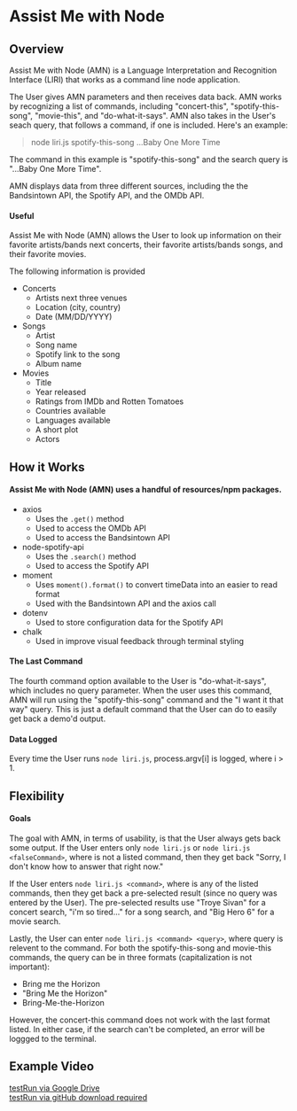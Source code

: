 # Assist Me with Node

## Overview

Assist Me with Node (AMN) is a Language Interpretation and Recognition Interface (LIRI) that works as a command line node application.

The User gives AMN parameters and then receives data back. AMN works by recognizing a list of commands, including "concert-this", "spotify-this-song", "movie-this", and "do-what-it-says". AMN also takes in the User's seach query, that follows a command, if one is included. Here's an example:

> node liri.js spotify-this-song ...Baby One More Time

The command in this example is "spotify-this-song" and the search query is "...Baby One More Time".

AMN displays data from three different sources, including the the Bandsintown API, the Spotify API, and the OMDb API.

#### Useful

Assist Me with Node (AMN) allows the User to look up information on their favorite artists/bands next concerts, their favorite artists/bands songs, and their favorite movies.

The following information is provided
- Concerts
  - Artists next three venues
  - Location (city, country)
  - Date (MM/DD/YYYY)
- Songs
  - Artist
  - Song name
  - Spotify link to the song
  - Album name
- Movies
  - Title
  - Year released
  - Ratings from IMDb and Rotten Tomatoes
  - Countries available
  - Languages available
  - A short plot
  - Actors

## How it Works

#### Assist Me with Node (AMN) uses a handful of resources/npm packages.
- axios
  - Uses the `.get()` method
  - Used to access the OMDb API
  - Used to access the Bandsintown API
- node-spotify-api
  - Uses the `.search()` method
  - Used to access the Spotify API
- moment
  - Uses `moment().format()` to convert timeData into an easier to read format
  - Used with the Bandsintown API and the axios call
- dotenv
  - Used to store configuration data for the Spotify API
- chalk
  - Used in improve visual feedback through terminal styling
  
#### The Last Command
The fourth command option available to the User is "do-what-it-says", which includes no query parameter. When the user uses this command, AMN will run using the "spotify-this-song" command and the "I want it that way" query. This is just a default command that the User can do to easily get back a demo'd output.

#### Data Logged
Every time the User runs `node liri.js`, process.argv[i] is logged, where i > 1. 

## Flexibility

#### Goals
The goal with AMN, in terms of usability, is that the User always gets back some output. If the User enters only `node liri.js` or `node liri.js <falseCommand>`, where <falseCommand> is not a listed command, then they get back "Sorry, I don't know how to answer that right now."

If the User enters `node liri.js <command>`, where <command> is any of the listed commands, then they get back a pre-selected result (since no query was entered by the User). The pre-selected results use "Troye Sivan" for a concert search, "i'm so tired..." for a song search, and "Big Hero 6" for a movie search.

Lastly, the User can enter `node liri.js <command> <query>`, where query is relevent to the command. For both the spotify-this-song and movie-this commands, the query can be in three formats (capitalization is not important):
- Bring me the Horizon
- "Bring Me the Horizon"
- Bring-Me-the-Horizon

However, the concert-this command does not work with the last format listed. In either case, if the search can't be completed, an error will be loggged to the terminal.

## Example Video

[testRun via Google Drive](https://drive.google.com/file/d/1VGKbhgTSrJ28NApq0AYeN44g0QdD8dD8/view) <br/>
[testRun via gitHub download required](Assist-Me-with-Node/video/testRun.webm)
